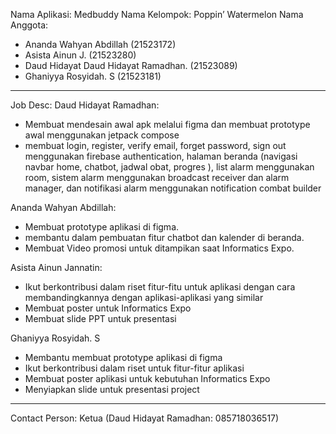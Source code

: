 Nama Aplikasi:  Medbuddy
Nama Kelompok: Poppin’ Watermelon
Nama Anggota:
- Ananda Wahyan Abdillah (21523172)
- Asista Ainun J. (21523280)
- Daud Hidayat Daud Hidayat Ramadhan. (21523089)
- Ghaniyya Rosyidah. S (21523181)

---

Job Desc:
Daud Hidayat Ramadhan:
- Membuat mendesain awal apk melalui figma dan membuat prototype awal menggunakan jetpack compose
- membuat login, register, verify email, forget password, sign out menggunakan firebase authentication, halaman beranda (navigasi navbar home, chatbot, jadwal obat, progres ), list alarm menggunakan room,  sistem alarm menggunakan broadcast receiver dan alarm manager, dan notifikasi alarm menggunakan notification combat builder

Ananda Wahyan Abdillah:
- Membuat prototype aplikasi di figma.
- membantu dalam pembuatan fitur chatbot dan kalender di beranda.
- Membuat Video promosi untuk ditampikan saat Informatics Expo.

Asista Ainun Jannatin:
- Ikut berkontribusi dalam riset fitur-fitu untuk aplikasi dengan cara membandingkannya dengan aplikasi-aplikasi yang similar
- Membuat poster untuk Informatics Expo
- Membuat slide PPT untuk presentasi

Ghaniyya Rosyidah. S
- Membantu membuat prototype aplikasi di figma
- Ikut berkontribusi dalam riset untuk fitur-fitur aplikasi
- Membuat poster aplikasi untuk kebutuhan Informatics Expo
- Menyiapkan slide untuk presentasi project
---

Contact Person: Ketua (Daud Hidayat Ramadhan: 085718036517)
